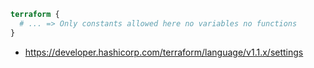 ```tf
terraform {
  # ... => Only constants allowed here no variables no functions
}
```
- https://developer.hashicorp.com/terraform/language/v1.1.x/settings
